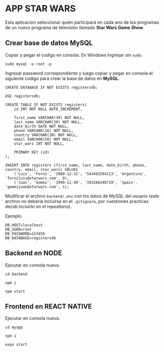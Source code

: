 # APP STAR WARS

Esta aplicacion seleccionar quién participará en cada uno de los programas de un nuevo programa de televisión llamado **Star Wars Game Show**.

## Crear base de datos MySQL
Copiar y pegar el codigo en consola. En Windows ingresar sin ```sudo```.
```
sudo mysql -u root -p
```
Ingresar password correspondiente y luego copiar y pegar en consola el siguiente codigo para crear la base de datos en **MySQL**.
```
CREATE DATABASE IF NOT EXISTS registersdb;

USE registersdb;

CREATE TABLE IF NOT EXISTS registers(
    id INT NOT NULL AUTO_INCREMENT,

    first_name VARCHAR(30) NOT NULL,
    last_name VARCHAR(30) NOT NULL,
    date_birth DATE NOT NULL,
    phone VARCHAR(16) NOT NULL,
    country VARCHAR(30) NOT NULL,
    email VARCHAR(50) NOT NULL,
    star_wars INT NOT NULL,
    
    PRIMARY KEY (id)
);

INSERT INTO registers (first_name, last_name, date_birth, phone, country, email, star_wars) VALUES
    ('Luis', 'Forni', '2000-12-31', '543492594113', 'Argentina', 'forniluis@starwars.com', 0),
    ('Juan', 'Gomez', '1999-11-30', '393286290719', 'Spain', 'gomezjuan@starwars.com', 1);

```

Modificar el archivo ```backend/.env``` con los datos de MySQL del usuario (este archivo no deberia incluirse en el ```.gitignore```, por cuestiones practicas decidi incluirlo en el repositorio).

Ejemplo.
```
DB_HOST=localhost
DB_USER=root
DB_PASSWORD=123456
DB_DATABASE=registersdb
```


## Backend en NODE
Ejecutar en consola nueva.
```
cd backend

npm i

npm start
```


## Frontend en REACT NATIVE
Ejecutar en consola nueva.
```
cd myapp

npm i

expo start
```
